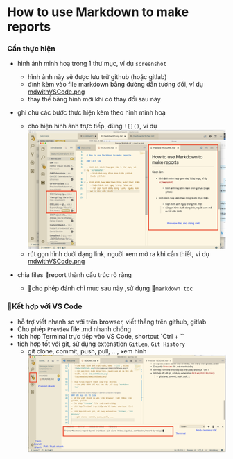 
# How to use Markdown to make reports

### Cần thực hiện

- hình ảnh minh hoạ trong 1 thư mục, ví dụ `screenshot` 
   - hình ảnh này sẽ được lưu trữ github (hoặc gitlab)
   - đính kèm vào file markdown bằng đường dẫn tương đối, ví dụ [mdwithVSCode.png](/screenshot/mdwithVSCode.png)
   - thay thế bằng hình mới khi có thay đổi  sau này 

- ghi chú các bước thực hiện kèm theo hình minh hoạ 
   - cho hiện hình ảnh trực tiếp, dùng `![]()`, ví dụ 
   ![mdwithVSCode.png](/screenshot/mdwithVSCode.png)
   - rút gọn hình dưới dạng link, nguời xem mở ra khi cần thiết, ví dụ [mdwithVSCode.png](/screenshot/mdwithVSCode.png)

- chia files report thành cấu trúc rõ ràng
   - cho phép đánh chỉ mục sau này ,sử dụng `markdown toc`

### Kết hợp với VS Code
- hỗ trợ viết nhanh so với trên browser, viết thẳng trên github, gitlab
- Cho phép `Preview` file .md nhanh chóng 
- tích hợp Terminal trực tiếp vào VS Code, shortcut `Ctrl + `` 
- tích hợp tốt với git, sử dụng extenstion `GitLen`, `Git History`
   - git clone, commit, push, pull, ..., xem hình 
   ![vsCode Tips](/screenshot/vscode-tips.png)




